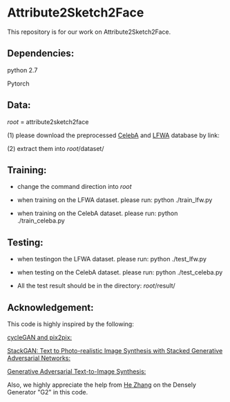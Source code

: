 # Attribute2Sketch2Face
This repository is for our work on Attribute2Sketch2Face.

## Dependencies: 

python 2.7

Pytorch

## Data:
$root$ = attribute2sketch2face

(1) please download the preprocessed [CelebA](https://www.dropbox.com/s/cojdqus65zlry70/celeba.tar.gz?dl=0) and [LFWA](https://www.dropbox.com/s/mif5bx3qsbym336/lfw.tar.gz?dl=0) database by link: 

(2) extract them into $root$/dataset/

## Training:
* change the command direction into $root$

* when training on the LFWA dataset. please run: python ./train_lfw.py

* when training on the CelebA dataset. please run: python ./train_celeba.py

## Testing:

* when testingon the LFWA dataset. please run: python ./test_lfw.py

* when testing on the CelebA dataset. please run: python ./test_celeba.py

* All the test result should be in the directory: $root$/result/

## Acknowledgement:

This code is highly inspired by the following:

[cycleGAN and pix2pix:](https://github.com/junyanz/pytorch-CycleGAN-and-pix2pix)

[StackGAN: Text to Photo-realistic Image Synthesis with Stacked Generative Adversarial Networks:](https://github.com/hanzhanggit/StackGAN-Pytorch)

[Generative Adversarial Text-to-Image Synthesis:](https://github.com/reedscot/icml2016)

Also, we highly appreciate the help from [He Zhang](https://github.com/hezhangsprinter) on the Densely Generator "G2" in this code.

